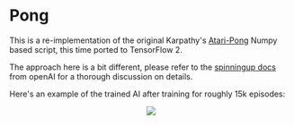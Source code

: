 # Pong

This is a re-implementation of the original Karpathy's [Atari-Pong](https://gist.github.com/karpathy/a4166c7fe253700972fcbc77e4ea32c5) Numpy based script, this time ported to TensorFlow 2.

The approach here is a bit different, please refer to the [spinningup docs](https://spinningup.openai.com/en/latest/spinningup/rl_intro3.html#id8) from openAI for a thorough discussion on details.

Here's an example of the trained AI after training for roughly 15k episodes:

<p align="center">
  <img src="./pong.gif"
</p>
